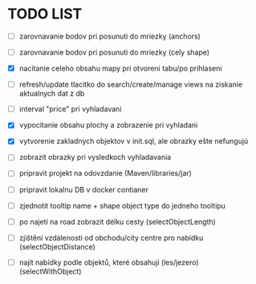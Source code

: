 # TODO LIST

- [ ] zarovnavanie bodov pri posunuti do mriezky (anchors)
- [ ] zarovnavanie bodov pri posunuti do mriezky (cely shape)
- [X] nacitanie celeho obsahu mapy pri otvoreni tabu/po prihlaseni
- [ ] refresh/update tlacitko do search/create/manage views na ziskanie aktualnych dat z db
- [ ] interval "price" pri vyhladavani
- [X] vypocitanie obsahu plochy a zobrazenie pri vyhladani
- [X] vytvorenie zakladnych objektov v init.sql, ale obrazky ešte nefungujú
- [ ] zobrazit obrazky pri vysledkoch vyhladavania
- [ ] pripravit projekt na odovzdanie (Maven/libraries/jar)
- [ ] pripravit lokalnu DB v docker contianer
- [ ] zjednotit tooltip name + shape object type do jedneho tooltipu
- [ ] po najetí na road zobrazit délku cesty (selectObjectLength)
- [ ] zjištění vzdálenosti od obchodu/city centre pro nabídku (selectObjectDistance)
- [ ] najít nabídky podle objektů, které obsahují (les/jezero) (selectWithObject)

